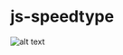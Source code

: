 # js-speedtype
![alt text](https://github.com/gunmentoy/js-speedtype/blob/main/front-cover.png?raw=true)
